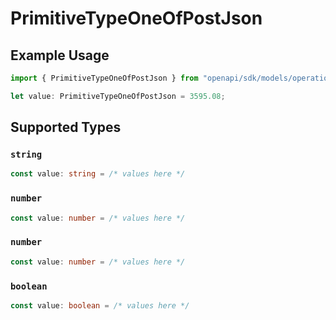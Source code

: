 # PrimitiveTypeOneOfPostJson

## Example Usage

```typescript
import { PrimitiveTypeOneOfPostJson } from "openapi/sdk/models/operations";

let value: PrimitiveTypeOneOfPostJson = 3595.08;
```

## Supported Types

### `string`

```typescript
const value: string = /* values here */
```

### `number`

```typescript
const value: number = /* values here */
```

### `number`

```typescript
const value: number = /* values here */
```

### `boolean`

```typescript
const value: boolean = /* values here */
```

